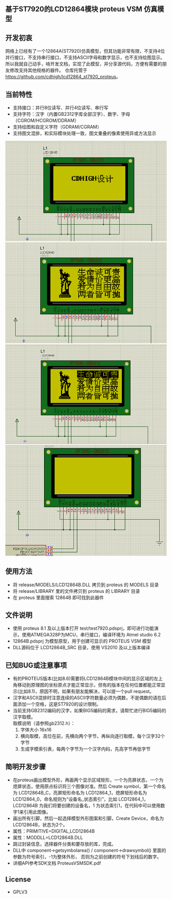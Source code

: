 ## 基于ST7920的LCD12864模块 proteus VSM 仿真模型

## 开发初衷  
网络上已经有了一个12864A(ST7920)仿真模型，但其功能非常有限，不支持4位并行接口，不支持串行接口，不支持ASCII字母和数字显示，也不支持绘图显示。
所以我就自己动手，啃开发文档，实现了此模型，并分享源代码，方便有需要的朋友修改支持其他规格的器件。
仓库托管于 <https://github.com/cdhigh/lcd12864_st7920_proteus>。

## 当前特性  
* 支持接口：并行8位读写、并行4位读写、串行写
* 支持字符：汉字（内置GB2312字库全部汉字）、数字、字母（CGROM/HCGROM/DDRAM）
* 支持绘图和自定义字符（GDRAM/CGRAM）
* 支持图文混排，和实际模块处理一致，图文重叠的像素使用异或方法显示

![ScreenShoot1](https://github.com/cdhigh/lcd12864_st7920_proteus/blob/main/scr1.png)
![ScreenShoot2](https://github.com/cdhigh/lcd12864_st7920_proteus/blob/main/scr2.png)
![ScreenShoot3](https://github.com/cdhigh/lcd12864_st7920_proteus/blob/main/scr3.png)
![Screen GIF](https://github.com/cdhigh/lcd12864_st7920_proteus/blob/main/scrShoot.gif)

## 使用方法  
* 将 release/MODELS/LCD12864B.DLL 拷贝到 proteus 的 MODELS 目录
* 将 release/LIBRARY 里的文件拷贝到 proteus 的 LIBRARY 目录
* 在 proteus 里面搜索 12864B 即可找到此器件

## 文件说明  
* 使用 proteus 8.1 及以上版本打开 test/test7920.pdsprj，即可进行功能演示，使用ATMEGA328P为MCU，串行接口，编译环境为 Atmel studio 6.2
* 12864B.pdsprj 为模型原型，用于创建可显示的 PROTEUS VSM 模型
* DLL源码位于 LCD12864B_SRC 目录，使用 VS2010 及以上版本编译

## 已知BUG或注意事项  
* 有的PROTEUS版本(比如8.6)需要将LCD12864B模块中间的显示区域的左上角移动到原理图的坐标原点才能正常显示，但有的版本在任何位置都能正常显示(比如8.1)，原因不明，如果有朋友能解决，可以提一个pull request。
* 汉字和ASCII混排时注意连续的ASCII字符数量必须为偶数，不是偶数的请在后面添加一个空格，这是ST7920的设计限制。
* 当前支持GB2312编码的汉字，如果BIG5编码的需求，请帮忙进行BIG5编码的汉字取模。  
  取模说明（请参照gb2312.h）：  
  1. 字体大小 16x16  
  2. 横向取模，高位在前，先横向两个字节，再纵向逐行取模，每个汉字32个字节  
  3. 生成字模索引表，每两个字节为一个汉字内码，先高字节再低字节  

## 简明开发步骤  
* 在proteus画出模型外形，再画两个显示区域矩形，一个为亮屏状态，一个为熄屏状态，使用原点标识将三个图像对准。然后 Create symbol，第一个命名为 LCD12864B_C，亮屏矩形命名为 LCD12864_1，熄屏矩形命名为 LCD12864_0，命名规则为“设备名_状态索引”，比如 LCD12864_1，LCD12864B 为我们将要创建的设备名，1 为状态索引1，在代码中可以使用数字1来引用此图像。
* 画出所有引脚，然后一起选择模型外形图案和引脚，Create Device，命名为 LCD12864B，状态为2个。
* 属性：PRIMITIVE=DIGITAL,LCD12864B
* 属性：MODDLL=LCD12864B.DLL
* 跳过封装信息，选择器件分类和要存放的库，完成。
* DLL中 component->getsymbolarea() / component->drawsymbol() 里面的参数为符号索引，-1为整体外形， 否则为之前创建的符号下划线后的数字。
* 详细API参考SDK文档 ProteusVSMSDK.pdf

## License  
* GPLV3
